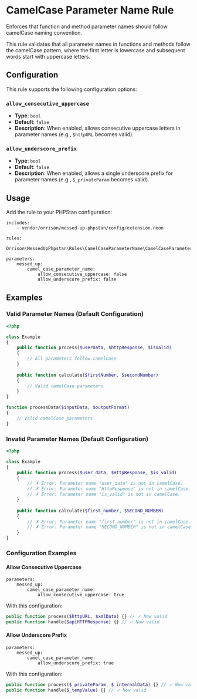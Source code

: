 # CamelCase Parameter Name Rule

Enforces that function and method parameter names should follow camelCase naming convention.

This rule validates that all parameter names in functions and methods follow the camelCase pattern, where the first letter is lowercase and subsequent words start with uppercase letters.

## Configuration

This rule supports the following configuration options:

### `allow_consecutive_uppercase`
- **Type**: `bool`
- **Default**: `false`
- **Description**: When enabled, allows consecutive uppercase letters in parameter names (e.g., `$httpURL` becomes valid).

### `allow_underscore_prefix`
- **Type**: `bool`
- **Default**: `false`
- **Description**: When enabled, allows a single underscore prefix for parameter names (e.g., `$_privateParam` becomes valid).

## Usage

Add the rule to your PHPStan configuration:

```neon
includes:
    - vendor/orrison/messed-up-phpstan/config/extension.neon

rules:
    - Orrison\MessedUpPhpstan\Rules\CamelCaseParameterName\CamelCaseParameterNameRule

parameters:
    messed_up:
        camel_case_parameter_name:
            allow_consecutive_uppercase: false
            allow_underscore_prefix: false
```

## Examples

### Valid Parameter Names (Default Configuration)

```php
<?php

class Example
{
    public function process($userData, $httpResponse, $isValid) 
    {
        // All parameters follow camelCase
    }
    
    public function calculate($firstNumber, $secondNumber) 
    {
        // Valid camelCase parameters
    }
}

function processData($inputData, $outputFormat) 
{
    // Valid camelCase parameters
}
```

### Invalid Parameter Names (Default Configuration)

```php
<?php

class Example
{
    public function process($user_data, $HttpResponse, $is_valid) 
    {
        // ✗ Error: Parameter name "user_data" is not in camelCase.
        // ✗ Error: Parameter name "HttpResponse" is not in camelCase.
        // ✗ Error: Parameter name "is_valid" is not in camelCase.
    }
    
    public function calculate($first_number, $SECOND_NUMBER) 
    {
        // ✗ Error: Parameter name "first_number" is not in camelCase.
        // ✗ Error: Parameter name "SECOND_NUMBER" is not in camelCase.
    }
}
```

### Configuration Examples

#### Allow Consecutive Uppercase

```neon
parameters:
    messed_up:
        camel_case_parameter_name:
            allow_consecutive_uppercase: true
```

With this configuration:
```php
public function process($httpURL, $xmlData) {} // ✓ Now valid
public function handle($apiHTTPResponse) {} // ✓ Now valid
```

#### Allow Underscore Prefix

```neon
parameters:
    messed_up:
        camel_case_parameter_name:
            allow_underscore_prefix: true
```

With this configuration:
```php
public function process($_privateParam, $_internalData) {} // ✓ Now valid
public function handle($_tempValue) {} // ✓ Now valid
```
